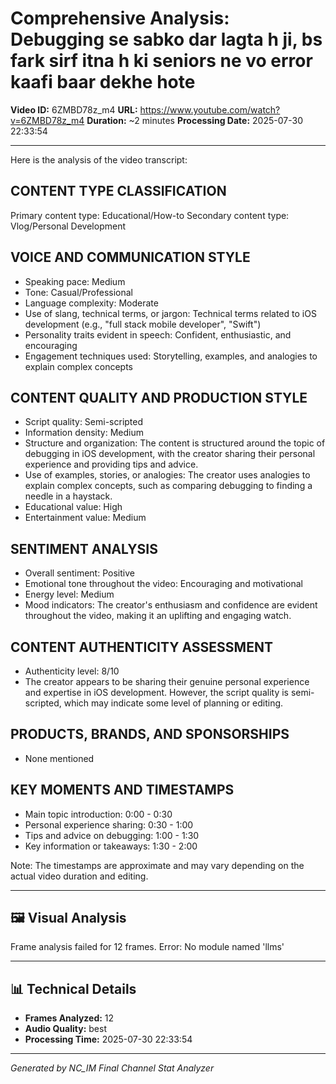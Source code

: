 # Comprehensive Analysis: Debugging se sabko dar lagta h ji, bs fark sirf itna h ki seniors ne vo error kaafi baar dekhe hote

**Video ID:** 6ZMBD78z_m4
**URL:** https://www.youtube.com/watch?v=6ZMBD78z_m4
**Duration:** ~2 minutes
**Processing Date:** 2025-07-30 22:33:54

---

Here is the analysis of the video transcript:

## CONTENT TYPE CLASSIFICATION

Primary content type: Educational/How-to
Secondary content type: Vlog/Personal Development

## VOICE AND COMMUNICATION STYLE

* Speaking pace: Medium
* Tone: Casual/Professional
* Language complexity: Moderate
* Use of slang, technical terms, or jargon: Technical terms related to iOS development (e.g., "full stack mobile developer", "Swift")
* Personality traits evident in speech: Confident, enthusiastic, and encouraging
* Engagement techniques used: Storytelling, examples, and analogies to explain complex concepts

## CONTENT QUALITY AND PRODUCTION STYLE

* Script quality: Semi-scripted
* Information density: Medium
* Structure and organization: The content is structured around the topic of debugging in iOS development, with the creator sharing their personal experience and providing tips and advice.
* Use of examples, stories, or analogies: The creator uses analogies to explain complex concepts, such as comparing debugging to finding a needle in a haystack.
* Educational value: High
* Entertainment value: Medium

## SENTIMENT ANALYSIS

* Overall sentiment: Positive
* Emotional tone throughout the video: Encouraging and motivational
* Energy level: Medium
* Mood indicators: The creator's enthusiasm and confidence are evident throughout the video, making it an uplifting and engaging watch.

## CONTENT AUTHENTICITY ASSESSMENT

* Authenticity level: 8/10
* The creator appears to be sharing their genuine personal experience and expertise in iOS development. However, the script quality is semi-scripted, which may indicate some level of planning or editing.

## PRODUCTS, BRANDS, AND SPONSORSHIPS

* None mentioned

## KEY MOMENTS AND TIMESTAMPS

* Main topic introduction: 0:00 - 0:30
* Personal experience sharing: 0:30 - 1:00
* Tips and advice on debugging: 1:00 - 1:30
* Key information or takeaways: 1:30 - 2:00

Note: The timestamps are approximate and may vary depending on the actual video duration and editing.

---

## 🖼️ Visual Analysis
Frame analysis failed for 12 frames. Error: No module named 'llms'

---

## 📊 Technical Details
- **Frames Analyzed:** 12
- **Audio Quality:** best
- **Processing Time:** 2025-07-30 22:33:54

---
*Generated by NC_IM Final Channel Stat Analyzer*
